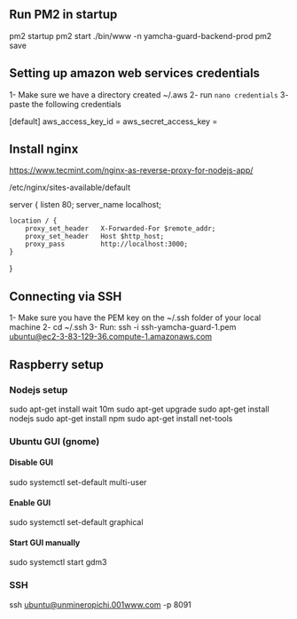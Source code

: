 ## Run PM2 in startup
pm2 startup
pm2 start ./bin/www -n yamcha-guard-backend-prod
pm2 save

## Setting up amazon web services credentials
1- Make sure we have a directory created ~/.aws
2- run `nano credentials`
3- paste the following credentials

[default]
aws_access_key_id = <INSERT AWS ACCESS KEY ID>
aws_secret_access_key = <INSERT AWS_SECRET_ACCESS_KEY>

## Install nginx
https://www.tecmint.com/nginx-as-reverse-proxy-for-nodejs-app/

/etc/nginx/sites-available/default

server {
    listen 80;
    server_name localhost;

    location / {
        proxy_set_header   X-Forwarded-For $remote_addr;
        proxy_set_header   Host $http_host;
        proxy_pass         http://localhost:3000;
    }
}

## Connecting via SSH
1- Make sure you have the PEM key on the ~/.ssh folder of your local machine
2- cd ~/.ssh
3- Run:
ssh -i ssh-yamcha-guard-1.pem ubuntu@ec2-3-83-129-36.compute-1.amazonaws.com


## Raspberry setup

### Nodejs setup
sudo apt-get install
wait 10m
sudo apt-get upgrade
sudo apt-get install nodejs
sudo apt-get install npm
sudo apt-get install net-tools

### Ubuntu GUI (gnome)
#### Disable GUI
sudo systemctl set-default multi-user
#### Enable GUI
sudo systemctl set-default graphical
#### Start GUI manually
sudo systemctl start gdm3

### SSH
ssh ubuntu@unmineropichi.001www.com -p 8091